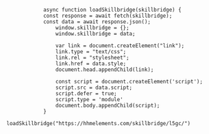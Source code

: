                 async function loadSkillbridge(skillbridge) {
                const response = await fetch(skillbridge);
                const data = await response.json();
                    window.skillbridge = {};
                    window.skillbridge = data;
                    
                    var link = document.createElement("link");
                    link.type = "text/css";
                    link.rel = "stylesheet";
                    link.href = data.style;
                    document.head.appendChild(link);
                    
                    const script = document.createElement('script');
                    script.src = data.script;
                    script.defer = true;
                    script.type = 'module'
                    document.body.appendChild(script);
                }
                loadSkillbridge("https://hhmelements.com/skillbridge/l5gc/")